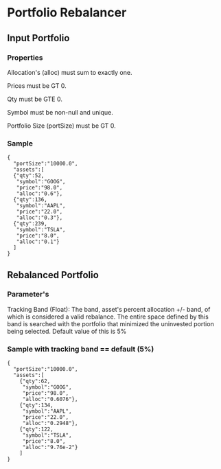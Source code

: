 # Portfolio Rebalancer


## Input Portfolio

### Properties

Allocation's (alloc) must sum to exactly one.

Prices must be GT 0.

Qty must be GTE 0.

Symbol must be non-null and unique.

Portfolio Size (portSize) must be GT 0.

### Sample

```
{
  "portSize":"10000.0",
  "assets":[
  {"qty":52,
   "symbol":"GOOG",
   "price":"98.0",
   "alloc":"0.6"},
  {"qty":136,
   "symbol":"AAPL",
   "price":"22.0",
   "alloc":"0.3"},
  {"qty":239,
   "symbol":"TSLA",
   "price":"8.0",
   "alloc":"0.1"}
  ]
}
```

## Rebalanced Portfolio

### Parameter's

Tracking Band (Float): The band, asset's percent allocation +/- band, of which is considered a valid rebalance. The entire space defined by this band is searched with the portfolio that minimized the uninvested portion being selected. Default value of this is 5%

### Sample with tracking band == default (5%)

```
{
  "portSize":"10000.0",
  "assets":[
    {"qty":62,
     "symbol":"GOOG",
     "price":"98.0",
     "alloc":"0.6076"},
    {"qty":134,
     "symbol":"AAPL",
     "price":"22.0",
     "alloc":"0.2948"},
    {"qty":122,
     "symbol":"TSLA",
     "price":"8.0",
     "alloc":"9.76e-2"}
    ]
}
```
